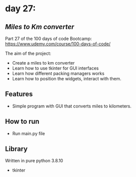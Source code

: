 # day 27:
## _Miles to Km converter_

Part 27 of the 100 days of code Bootcamp:  
https://www.udemy.com/course/100-days-of-code/

The aim of the project:
- Create a miles to km converter
- Learn how to use tkinter for GUI interfaces
- Learn how different packing managers works
- Learn how to position the widgets, interact with them.
## Features

- Simple program with GUI that converts miles to kilometers.

## How to run

 - Run main.py file
## Library

Written in pure python 3.8.10
- tkinter

